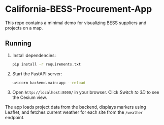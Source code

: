 # California-BESS-Procurement-App

This repo contains a minimal demo for visualizing BESS suppliers and projects on a map.

## Running

1. Install dependencies:
   ```bash
   pip install -r requirements.txt
   ```
2. Start the FastAPI server:
   ```bash
   uvicorn backend.main:app --reload
   ```
3. Open `http://localhost:8000/` in your browser. Click *Switch to 3D* to see the Cesium view.

The app loads project data from the backend, displays markers using Leaflet, and
fetches current weather for each site from the `/weather` endpoint.
